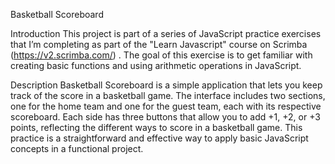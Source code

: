 Basketball Scoreboard

Introduction
This project is part of a series of JavaScript practice exercises that I’m completing as part of the "Learn Javascript" course on Scrimba (https://v2.scrimba.com/) . The goal of this exercise is to get familiar with creating basic functions and using arithmetic operations in JavaScript.

Description
Basketball Scoreboard is a simple application that lets you keep track of the score in a basketball game. The interface includes two sections, one for the home team and one for the guest team, each with its respective scoreboard. Each side has three buttons that allow you to add +1, +2, or +3 points, reflecting the different ways to score in a basketball game. This practice is a straightforward and effective way to apply basic JavaScript concepts in a functional project.
